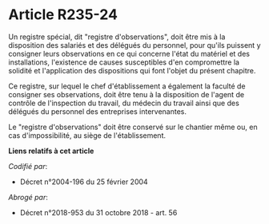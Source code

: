 # Article R235-24

Un registre spécial, dit "registre d'observations", doit être mis à la disposition des salariés et des délégués du personnel,
pour qu'ils puissent y consigner leurs observations en ce qui concerne l'état du matériel et des installations, l'existence
de causes susceptibles d'en compromettre la solidité et l'application des dispositions qui font l'objet du présent chapitre.

Ce registre, sur lequel le chef d'établissement a également la faculté de consigner ses observations, doit être tenu à la
disposition de l'agent de contrôle de l'inspection du travail, du médecin du travail ainsi que des délégués du personnel des
entreprises intervenantes.

Le "registre d'observations" doit être conservé sur le chantier même ou, en cas d'impossibilité, au siège de l'établissement.

**Liens relatifs à cet article**

_Codifié par_:

  - Décret n°2004-196 du 25 février 2004

_Abrogé par_:

  - Décret n°2018-953 du 31 octobre 2018 - art. 56
